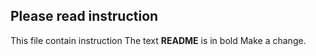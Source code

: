 ## Please read instruction
This file contain instruction
The text **README** is in bold
Make a change.
